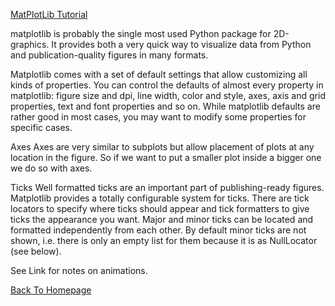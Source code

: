[MatPlotLib Tutorial](https://github.com/rougier/matplotlib-tutorial)

matplotlib is probably the single most used Python package for 2D-graphics. It provides both a very quick way to visualize data from Python and publication-quality figures in many formats.

Matplotlib comes with a set of default settings that allow customizing all kinds of properties. You can control the defaults of almost every property in matplotlib: figure size and dpi, line width, color and style, axes, axis and grid properties, text and font properties and so on. While matplotlib defaults are rather good in most cases, you may want to modify some properties for specific cases.

Axes
Axes are very similar to subplots but allow placement of plots at any location in the figure. So if we want to put a smaller plot inside a bigger one we do so with axes.

Ticks
Well formatted ticks are an important part of publishing-ready figures. Matplotlib provides a totally configurable system for ticks. There are tick locators to specify where ticks should appear and tick formatters to give ticks the appearance you want. Major and minor ticks can be located and formatted independently from each other. By default minor ticks are not shown, i.e. there is only an empty list for them because it is as NullLocator (see below).

See Link for notes on animations.

[Back To Homepage](https://leethomas13.github.io/201-reading-notes/)